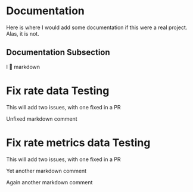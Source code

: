 # Documentation

Here is where I would add some documentation if this were a real project. Alas, it is not.

## Documentation Subsection

I :purple_heart: markdown

# Fix rate data Testing

This will add two issues, with one fixed in a PR

Unfixed markdown comment

# Fix rate metrics data Testing

This will add two issues, with one fixed in a PR

Yet another markdown comment

Again another markdown comment